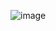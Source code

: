 ![image](https://user-images.githubusercontent.com/96937623/233514902-fa973071-cd04-4603-aeb5-7e1007c5f020.png)
